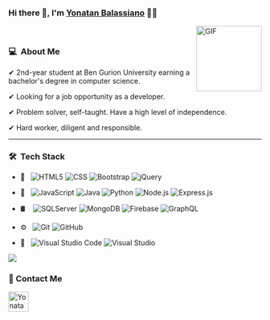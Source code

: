 ### Hi there 👋, I'm [Yonatan Balassiano](https://github.com/yonatangross) 👨‍💻

<img align="right" alt="GIF" height="130px" src="https://media.giphy.com/media/du3J3cXyzhj75IOgvA/giphy.gif">
<br />


<h3> 💻 &nbsp;About Me </h3>

✔	2nd-year student at Ben Gurion University earning a bachelor's degree in computer science.

✔	Looking for a job opportunity as a developer.

✔	Problem solver, self-taught. Have a high level of independence.

✔	Hard worker, diligent and responsible.

  
<hr />
<h3> 🛠 &nbsp;Tech Stack</h3>

- 🎨 &nbsp;
  ![HTML5](https://img.shields.io/badge/-HTML5-333333?style=flat-square&logo=html5)
  ![CSS](https://img.shields.io/badge/-CSS3-333333?style=flat-square&logo=css)
  ![Bootstrap](https://img.shields.io/badge/-Bootstrap-333333?style=flat&logo=bootstrap&logoColor=563D7C)
  ![jQuery](https://img.shields.io/badge/-jQuery-333333?style=flat&logo=jquery&logoColor=1a73e8)
- 🧰 &nbsp;
  ![JavaScript](https://img.shields.io/badge/-JavaScript-333333?style=flat&logo=javascript)
  ![Java](https://img.shields.io/badge/-Java-333333?style=flat&logo=Java)
  ![Python](https://img.shields.io/badge/-python-333333?style=flat&logo=Python)
  ![Node.js](https://img.shields.io/badge/-Node.js-333333?style=flat&logo=node.js)
  ![Express.js](https://img.shields.io/badge/-Express-333333?style=flat&logo=express.js)

- 🛢  &nbsp;
  &nbsp;![SQLServer](https://img.shields.io/badge/-Sql_Server-333333?style=flat&logo=microsoft-sql-server)
  ![MongoDB](https://img.shields.io/badge/-MongoDB-333333?style=flat&logo=mongodb)
  ![Firebase](https://img.shields.io/badge/-Firebase-333333?style=flat&logo=Firebase)
  ![GraphQL](https://img.shields.io/badge/-GraphQL-333333?style=flat&logo=GraphQL)

- ⚙️ &nbsp;
  ![Git](https://img.shields.io/badge/-Git-333333?style=flat&logo=git)
  ![GitHub](https://img.shields.io/badge/-GitHub-333333?style=flat&logo=github)
  
- 🔧 &nbsp;
  ![Visual Studio Code](https://img.shields.io/badge/-Visual_Studio_Code-333333?style=flat&logo=visual-studio-code&logoColor=007ACC)
  ![Visual Studio](https://img.shields.io/badge/-Visual_Studio-333333?style=flat&logo=visual-studio&logoColor=5d2b90)






<p>
  <div class="github-stats">
  <img  src="https://github-readme-stats.vercel.app/api?username=YonatanBalassiano&theme=onedark&show_icons=true&hide=issues" />
  </div>
</p>

### 📝 Contact Me 
[<img align="left" alt="YonatanBalassiano | LinkedIn" height="40px" src="www.linkedin.com/in/yonatan-balassiano-736791233
"/>][linkedin]


[linkedin]: www.linkedin.com/in/yonatan-balassiano-736791233
[gmail]: mailto:yonatan.bala@gmail.com
